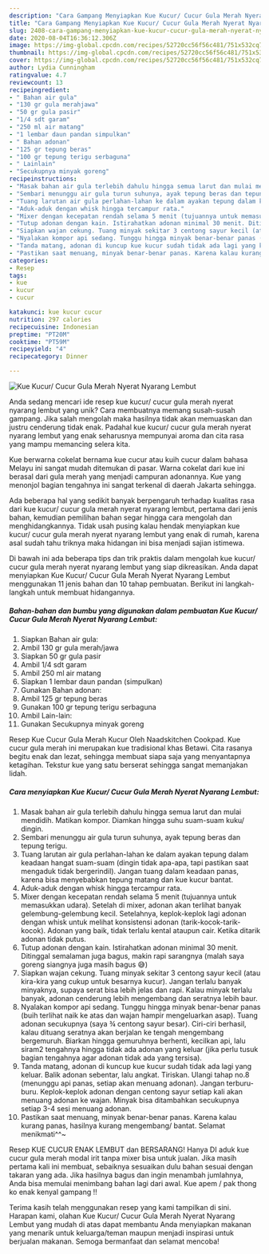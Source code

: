 ```yaml
---
description: "Cara Gampang Menyiapkan Kue Kucur/ Cucur Gula Merah Nyerat Nyarang Lembut, Bisa Manjain Lidah"
title: "Cara Gampang Menyiapkan Kue Kucur/ Cucur Gula Merah Nyerat Nyarang Lembut, Bisa Manjain Lidah"
slug: 2408-cara-gampang-menyiapkan-kue-kucur-cucur-gula-merah-nyerat-nyarang-lembut-bisa-manjain-lidah
date: 2020-08-04T16:36:12.306Z
image: https://img-global.cpcdn.com/recipes/52720cc56f56c481/751x532cq70/kue-kucur-cucur-gula-merah-nyerat-nyarang-lembut-foto-resep-utama.jpg
thumbnail: https://img-global.cpcdn.com/recipes/52720cc56f56c481/751x532cq70/kue-kucur-cucur-gula-merah-nyerat-nyarang-lembut-foto-resep-utama.jpg
cover: https://img-global.cpcdn.com/recipes/52720cc56f56c481/751x532cq70/kue-kucur-cucur-gula-merah-nyerat-nyarang-lembut-foto-resep-utama.jpg
author: Lydia Cunningham
ratingvalue: 4.7
reviewcount: 13
recipeingredient:
- " Bahan air gula"
- "130 gr gula merahjawa"
- "50 gr gula pasir"
- "1/4 sdt garam"
- "250 ml air matang"
- "1 lembar daun pandan simpulkan"
- " Bahan adonan"
- "125 gr tepung beras"
- "100 gr tepung terigu serbaguna"
- " Lainlain"
- "Secukupnya minyak goreng"
recipeinstructions:
- "Masak bahan air gula terlebih dahulu hingga semua larut dan mulai mendidih. Matikan kompor. Diamkan hingga suhu suam-suam kuku/ dingin."
- "Sembari menunggu air gula turun suhunya, ayak tepung beras dan tepung terigu."
- "Tuang larutan air gula perlahan-lahan ke dalam ayakan tepung dalam keadaan hangat suam-suam (dingin tidak apa-apa, tapi pastikan saat mengaduk tidak bergerindil). Jangan tuang dalam keadaan panas, karena bisa menyebabkan tepung matang dan kue kucur bantat."
- "Aduk-aduk dengan whisk hingga tercampur rata."
- "Mixer dengan kecepatan rendah selama 5 menit (tujuannya untuk memasukkan udara). Setelah di mixer, adonan akan terlihat banyak gelembung-gelembung kecil. Setelahnya, keplok-keplok lagi adonan dengan whisk untuk melihat konsistensi adonan (tarik-kocok-tarik-kocok). Adonan yang baik, tidak terlalu kental ataupun cair. Ketika ditarik adonan tidak putus."
- "Tutup adonan dengan kain. Istirahatkan adonan minimal 30 menit. Ditinggal semalaman juga bagus, makin rapi sarangnya (malah saya goreng siangnya juga masih bagus 😅)"
- "Siapkan wajan cekung. Tuang minyak sekitar 3 centong sayur kecil (atau kira-kira yang cukup untuk besarnya kucur). Jangan terlalu banyak minyaknya, supaya serat bisa lebih jelas dan rapi. Kalau minyak terlalu banyak, adonan cenderung lebih mengembang dan seratnya lebih baur."
- "Nyalakan kompor api sedang. Tunggu hingga minyak benar-benar panas (buih terlihat naik ke atas dan wajan hampir mengeluarkan asap). Tuang adonan secukupnya (saya ¾ centong sayur besar). Ciri-ciri berhasil, kalau dituang seratnya akan berjalan ke tengah mengembang bergemuruh. Biarkan hingga gemuruhnya berhenti, kecilkan api, lalu siram2 tengahnya hingga tidak ada adonan yang keluar (jika perlu tusuk bagian tengahnya agar adonan tidak ada yang tersisa)."
- "Tanda matang, adonan di kuncup kue kucur sudah tidak ada lagi yang keluar. Balik adonan sebentar, lalu angkat. Tiriskan. Ulangi tahap no.8 (menunggu api panas, setiap akan menuang adonan). Jangan terburu-buru. Keplok-keplok adonan dengan centong sayur setiap kali akan menuang adonan ke wajan. Minyak bisa ditambahkan secukupnya setiap 3-4 sesi menuang adonan."
- "Pastikan saat menuang, minyak benar-benar panas. Karena kalau kurang panas, hasilnya kurang mengembang/ bantat. Selamat menikmati^^~"
categories:
- Resep
tags:
- kue
- kucur
- cucur

katakunci: kue kucur cucur 
nutrition: 297 calories
recipecuisine: Indonesian
preptime: "PT20M"
cooktime: "PT59M"
recipeyield: "4"
recipecategory: Dinner

---
```



![Kue Kucur/ Cucur Gula Merah Nyerat Nyarang Lembut](https://img-global.cpcdn.com/recipes/52720cc56f56c481/751x532cq70/kue-kucur-cucur-gula-merah-nyerat-nyarang-lembut-foto-resep-utama.jpg)

Anda sedang mencari ide resep kue kucur/ cucur gula merah nyerat nyarang lembut yang unik? Cara membuatnya memang susah-susah gampang. Jika salah mengolah maka hasilnya tidak akan memuaskan dan justru cenderung tidak enak. Padahal kue kucur/ cucur gula merah nyerat nyarang lembut yang enak seharusnya mempunyai aroma dan cita rasa yang mampu memancing selera kita.

Kue berwarna cokelat bernama kue cucur atau kuih cucur dalam bahasa Melayu ini sangat mudah ditemukan di pasar. Warna cokelat dari kue ini berasal dari gula merah yang menjadi campuran adonannya. Kue yang menonjol bagian tengahnya ini sangat terkenal di daerah Jakarta sehingga.

Ada beberapa hal yang sedikit banyak berpengaruh terhadap kualitas rasa dari kue kucur/ cucur gula merah nyerat nyarang lembut, pertama dari jenis bahan, kemudian pemilihan bahan segar hingga cara mengolah dan menghidangkannya. Tidak usah pusing kalau hendak menyiapkan kue kucur/ cucur gula merah nyerat nyarang lembut yang enak di rumah, karena asal sudah tahu triknya maka hidangan ini bisa menjadi sajian istimewa.


Di bawah ini ada beberapa tips dan trik praktis dalam mengolah kue kucur/ cucur gula merah nyerat nyarang lembut yang siap dikreasikan. Anda dapat menyiapkan Kue Kucur/ Cucur Gula Merah Nyerat Nyarang Lembut menggunakan 11 jenis bahan dan 10 tahap pembuatan. Berikut ini langkah-langkah untuk membuat hidangannya.

<!--inarticleads1-->

##### Bahan-bahan dan bumbu yang digunakan dalam pembuatan Kue Kucur/ Cucur Gula Merah Nyerat Nyarang Lembut:

1. Siapkan  Bahan air gula:
1. Ambil 130 gr gula merah/jawa
1. Siapkan 50 gr gula pasir
1. Ambil 1/4 sdt garam
1. Ambil 250 ml air matang
1. Siapkan 1 lembar daun pandan (simpulkan)
1. Gunakan  Bahan adonan:
1. Ambil 125 gr tepung beras
1. Gunakan 100 gr tepung terigu serbaguna
1. Ambil  Lain-lain:
1. Gunakan Secukupnya minyak goreng


Resep Kue Cucur Gula Merah Kucur Oleh Naadskitchen Cookpad. Kue cucur gula merah ini merupakan kue tradisional khas Betawi. Cita rasanya begitu enak dan lezat, sehingga membuat siapa saja yang menyantapnya ketagihan. Tekstur kue yang satu berserat sehingga sangat memanjakan lidah. 

<!--inarticleads2-->

##### Cara menyiapkan Kue Kucur/ Cucur Gula Merah Nyerat Nyarang Lembut:

1. Masak bahan air gula terlebih dahulu hingga semua larut dan mulai mendidih. Matikan kompor. Diamkan hingga suhu suam-suam kuku/ dingin.
1. Sembari menunggu air gula turun suhunya, ayak tepung beras dan tepung terigu.
1. Tuang larutan air gula perlahan-lahan ke dalam ayakan tepung dalam keadaan hangat suam-suam (dingin tidak apa-apa, tapi pastikan saat mengaduk tidak bergerindil). Jangan tuang dalam keadaan panas, karena bisa menyebabkan tepung matang dan kue kucur bantat.
1. Aduk-aduk dengan whisk hingga tercampur rata.
1. Mixer dengan kecepatan rendah selama 5 menit (tujuannya untuk memasukkan udara). Setelah di mixer, adonan akan terlihat banyak gelembung-gelembung kecil. Setelahnya, keplok-keplok lagi adonan dengan whisk untuk melihat konsistensi adonan (tarik-kocok-tarik-kocok). Adonan yang baik, tidak terlalu kental ataupun cair. Ketika ditarik adonan tidak putus.
1. Tutup adonan dengan kain. Istirahatkan adonan minimal 30 menit. Ditinggal semalaman juga bagus, makin rapi sarangnya (malah saya goreng siangnya juga masih bagus 😅)
1. Siapkan wajan cekung. Tuang minyak sekitar 3 centong sayur kecil (atau kira-kira yang cukup untuk besarnya kucur). Jangan terlalu banyak minyaknya, supaya serat bisa lebih jelas dan rapi. Kalau minyak terlalu banyak, adonan cenderung lebih mengembang dan seratnya lebih baur.
1. Nyalakan kompor api sedang. Tunggu hingga minyak benar-benar panas (buih terlihat naik ke atas dan wajan hampir mengeluarkan asap). Tuang adonan secukupnya (saya ¾ centong sayur besar). Ciri-ciri berhasil, kalau dituang seratnya akan berjalan ke tengah mengembang bergemuruh. Biarkan hingga gemuruhnya berhenti, kecilkan api, lalu siram2 tengahnya hingga tidak ada adonan yang keluar (jika perlu tusuk bagian tengahnya agar adonan tidak ada yang tersisa).
1. Tanda matang, adonan di kuncup kue kucur sudah tidak ada lagi yang keluar. Balik adonan sebentar, lalu angkat. Tiriskan. Ulangi tahap no.8 (menunggu api panas, setiap akan menuang adonan). Jangan terburu-buru. Keplok-keplok adonan dengan centong sayur setiap kali akan menuang adonan ke wajan. Minyak bisa ditambahkan secukupnya setiap 3-4 sesi menuang adonan.
1. Pastikan saat menuang, minyak benar-benar panas. Karena kalau kurang panas, hasilnya kurang mengembang/ bantat. Selamat menikmati^^~


Resep KUE CUCUR ENAK LEMBUT dan BERSARANG! Hanya DI aduk kue cucur gula merah modal irit tanpa mixer bisa untuk jualan. Jika masih pertama kali ini membuat, sebaiknya sesuaikan dulu bahan sesuai dengan takaran yang ada. Jika hasilnya bagus dan ingin menambah jumlahnya, Anda bisa memulai menimbang bahan lagi dari awal. Kue apem / pak thong ko enak kenyal gampang !! 

Terima kasih telah menggunakan resep yang kami tampilkan di sini. Harapan kami, olahan Kue Kucur/ Cucur Gula Merah Nyerat Nyarang Lembut yang mudah di atas dapat membantu Anda menyiapkan makanan yang menarik untuk keluarga/teman maupun menjadi inspirasi untuk berjualan makanan. Semoga bermanfaat dan selamat mencoba!

